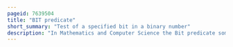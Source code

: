 ```yaml
---
pageid: 7639504
title: "BIT predicate"
short_summary: "Test of a specified bit in a binary number"
description: "In Mathematics and Computer Science the Bit predicate sometimes written is a Predicate which tests whether the th Bit of the Number is 1 when it is written as a binary Number. Its mathematical applications include modeling the membership relation of hereditarily finite sets, and defining the adjacency relation of the Rado graph. In Computer Science it is used for efficient Representations of set Data Structures using Bit Vectors in defining the private Information Retrieval Problem from Communication Complexity and descriptive Complexity Theory in Order to formulate logical Descriptions of Complexity Classes."
---
```

